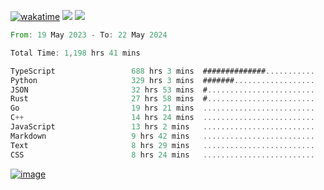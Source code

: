 [![wakatime](https://wakatime.com/badge/user/00eead22-fb14-4dd0-ab8a-3625cafbd50d.svg)](https://wakatime.com/@00eead22-fb14-4dd0-ab8a-3625cafbd50d)
![](https://komarev.com/ghpvc/?username=flatypus)
![](https://pixel.flatypus.me/flatypus?type=tracker)
<!--START_SECTION:waka-->

```rust
From: 19 May 2023 - To: 22 May 2024

Total Time: 1,198 hrs 41 mins

TypeScript                 688 hrs 3 mins  ##############...........   57.17 %
Python                     329 hrs 3 mins  #######..................   27.34 %
JSON                       32 hrs 53 mins  #........................   02.73 %
Rust                       27 hrs 58 mins  #........................   02.32 %
Go                         19 hrs 21 mins  .........................   01.61 %
C++                        14 hrs 24 mins  .........................   01.20 %
JavaScript                 13 hrs 2 mins   .........................   01.08 %
Markdown                   9 hrs 42 mins   .........................   00.81 %
Text                       8 hrs 29 mins   .........................   00.71 %
CSS                        8 hrs 24 mins   .........................   00.70 %
```

<!--END_SECTION:waka-->
[<img alt="image" src="https://github.com/flatypus/flatypus/assets/68029599/0a302dc1-501c-43a0-ae8d-37ec4817f3bd">](https://flatypus.me)

